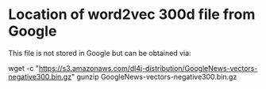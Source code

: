 # Location of word2vec 300d file from Google

This file is not stored in Google but can be obtained via:

wget -c "https://s3.amazonaws.com/dl4j-distribution/GoogleNews-vectors-negative300.bin.gz"
gunzip GoogleNews-vectors-negative300.bin.gz


